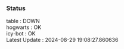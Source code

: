### Status


table : DOWN  
hogwarts : OK  
icy-bot : OK  
Latest Update : 2024-08-29 19:08:27.860636
